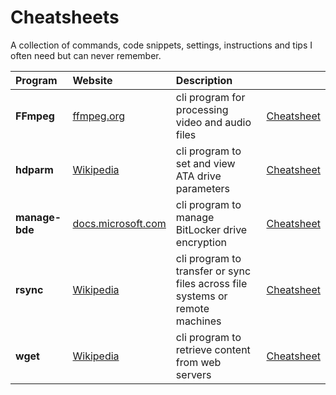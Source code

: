 # Cheatsheets
A collection of commands, code snippets, settings, instructions and tips I often need but can never remember.



| Program | Website | Description |   |
|:-----|:-----|:-----|:-----|
| **FFmpeg** | [ffmpeg.org](https://ffmpeg.org/) | cli program for processing video and audio files | [Cheatsheet](./ffmpeg.md) |
| **hdparm** | [Wikipedia](https://en.wikipedia.org/wiki/Hdparm) | cli program to set and view ATA drive parameters | [Cheatsheet](./hdparm.md) |
| **manage-bde** | [docs.microsoft.com](https://docs.microsoft.com/en-us/windows/security/information-protection/bitlocker/bitlocker-use-bitlocker-drive-encryption-tools-to-manage-bitlocker) | cli program to manage BitLocker drive encryption | [Cheatsheet](./manage-bde.md) |
| **rsync** | [Wikipedia](https://en.wikipedia.org/wiki/Rsync) | cli program to transfer or sync files across file systems or remote machines | [Cheatsheet](./rsync.md) |
| **wget** | [Wikipedia](https://en.wikipedia.org/wiki/Wget) | cli program to retrieve content from web servers | [Cheatsheet](./wget.md) |
